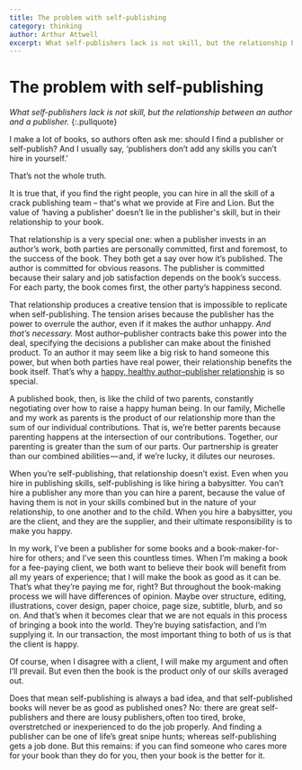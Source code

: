 ```yaml
---
title: The problem with self-publishing
category: thinking
author: Arthur Attwell
excerpt: What self-publishers lack is not skill, but the relationship between an author and a publisher.
---
```


# The problem with self-publishing

*What self-publishers lack is not skill, but the relationship between an author and a publisher.*
{:.pullquote}

I make a lot of books, so authors often ask me: should I find a publisher or self-publish? And I usually say, ‘publishers don’t add any skills you can’t hire in yourself.’

That’s not the whole truth.

It is true that, if you find the right people, you can hire in all the skill of a crack publishing team – that's what we provide at Fire and Lion. But the value of ‘having a publisher’ doesn’t lie in the publisher's skill, but in their relationship to your book.

That relationship is a very special one: when a publisher invests in an author’s work, both parties are personally committed, first and foremost, to the success of the book. They both get a say over how it’s published. The author is committed for obvious reasons. The publisher is committed because their salary and job satisfaction depends on the book’s success. For each party, the book comes first, the other party’s happiness second.

That relationship produces a creative tension that is impossible to replicate when self-publishing. The tension arises because the publisher has the power to overrule the author, even if it makes the author unhappy. *And that’s necessary.* Most author–publisher contracts bake this power into the deal, specifying the decisions a publisher can make about the finished product. To an author it may seem like a big risk to hand someone this power, but when both parties have real power, their relationship benefits the book itself. That’s why a [happy, healthy author–publisher relationship](http://www.theguardian.com/books/booksblog/2016/mar/21/for-me-traditional-publishing-means-poverty-but-self-publish-no-way) is so special.

A published book, then, is like the child of two parents, constantly negotiating over how to raise a happy human being. In our family, Michelle and my work as parents is the product of our relationship more than the sum of our individual contributions. That is, we’re better parents because parenting happens at the intersection of our contributions. Together, our parenting is greater than the sum of our parts. Our partnership is greater than our combined abilities — and, if we’re lucky, it dilutes our neuroses.

When you’re self-publishing, that relationship doesn’t exist. Even when you hire in publishing skills, self-publishing is like hiring a babysitter. You can’t hire a publisher any more than you can hire a parent, because the value of having them is not in your skills combined but in the nature of your relationship, to one another and to the child. When you hire a babysitter, you are the client, and they are the supplier, and their ultimate responsibility is to make you happy.

In my work, I've been a publisher for some books and a book-maker-for-hire for others; and I’ve seen this countless times. When I’m making a book for a fee-paying client, we both want to believe their book will benefit from all my years of experience; that I will make the book as good as it can be. That’s what they’re paying me for, right? But throughout the book-making process we will have differences of opinion. Maybe over structure, editing, illustrations, cover design, paper choice, page size, subtitle, blurb, and so on. And that’s when it becomes clear that we are not equals in this process of bringing a book into the world. They’re buying satisfaction, and I’m supplying it. In our transaction, the most important thing to both of us is that the client is happy.

Of course, when I disagree with a client, I will make my argument and often I’ll prevail. But even then the book is the product only of our skills averaged out.

Does that mean self-publishing is always a bad idea, and that self-published books will never be as good as published ones? No: there are great self-publishers and there are lousy publishers, often too tired, broke, overstretched or inexperienced to do the job properly. And finding a publisher can be one of life’s great snipe hunts; whereas self-publishing gets a job done. But this remains: if you can find someone who cares more for your book than they do for you, then your book is the better for it.
